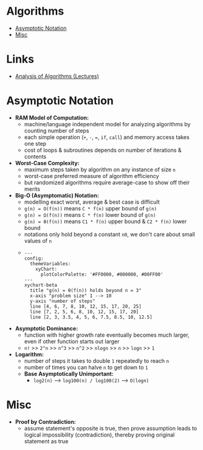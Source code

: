 # Algorithms <!-- omit from toc -->
- [Asymptotic Notation](#asymptotic-notation)
- [Misc](#misc)

# Links <!-- omit from toc -->
- [Analysis of Algorithms (Lectures)](https://www3.cs.stonybrook.edu/~skiena/373/videos/)

# Asymptotic Notation
- **RAM Model of Computation:**
  - machine/language independent model for analyzing algorithms by counting number of steps
  - each simple operation (`+`, `-`, `=`, `if`, `call`) and memory access takes one step
  - cost of loops & subroutines depends on number of iterations & contents
- **Worst-Case Complexity:**
  - maximum steps taken by algorithm on any instance of size `n`
  - worst-case preferred measure of algorithm efficiency
  - but randomized algorithms require average-case to show off their merits
- **Big-O (Asymptomatic) Notation:**
  - modelling exact worst, average & best case is difficult
  - `g(n) = O(f(n))` means `C * f(n)` upper bound of `g(n)`
  - `g(n) = Ω(f(n))` means `C * f(n)` lower bound of `g(n)`
  - `g(n) = θ(f(n))` means `C1 * f(n)` upper bound & `C2 * f(n)` lower bound
  - notations only hold beyond a constant `n0`, we don't care about small values of `n`
  - ```mermaid
    ---
    config:
      themeVariables:
        xyChart:
          plotColorPalette: '#FF0000, #000000, #00FF00'
    ---
    xychart-beta
      title "g(n) = θ(f(n)) holds beyond n = 3"
      x-axis "problem size" 1 --> 10
      y-axis "number of steps"
      line [4, 6, 7, 8, 10, 12, 15, 17, 20, 25]
      line [7, 2, 5, 6, 8, 10, 12, 15, 17, 20]
      line [2, 3, 3.5, 4, 5, 6, 7.5, 8.5, 10, 12.5]
    ```
- **Asymptotic Dominance:**
  - function with higher growth rate eventually becomes much larger, even if other function starts out larger
  - `n!` >> `2^n` >> `n^3` >> `n^2` >> `nlogn` >> `n` >> `logn` >> `1`
- **Logarithm:**
  - number of steps it takes to double `1` repeatedly to reach `n`
  - number of times you can halve `n` to get down to `1`
  - **Base Asymptotically Unimportant:**
    - `log2(n)` --> `log100(n) / log100(2)` --> `O(logn)`

# Misc
- **Proof by Contradiction:**
  - assume statement's opposite is true, then prove assumption leads to logical impossibility (contradiction), thereby proving original statement as true
